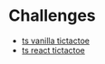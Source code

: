 # Challenges

* [ts vanilla tictactoe](/ts-vanilla-tictactoe)
* [ts react tictactoe](/ts-react-tictactoe)

